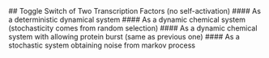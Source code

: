 <a name="title" />
## Toggle Switch of Two Transcription Factors (no self-activation) 
#### As a deterministic dynamical system 
#### As a dynamic chemical system (stochasticity comes from random selection)
#### As a dynamic chemical system with allowing protein burst (same as previous one) 
#### As a stochastic system obtaining noise from markov process
